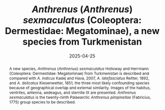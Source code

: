---
title: '<i>Anthrenus</i> (<i>Anthrenus</i>) <i>sexmaculatus</i> (Coleoptera: Dermestidae: Megatominae), a new species from Turkmenistan'
date: '2025-04-25'
doi: 'https://doi.org/10.64338/im.1119.o8sjl'
journal: Insecta Mundi
issue: '1119'
pagination: '1–12'
zoobank: 'urn:lsid:zoobank.org:pub:C926D121-F68E-4C41-B5E1-E0F6BB535314'
authors:
  - first_name: 'Graham J.'
    last_name: 'Holloway'
    affiliation: 'Cole Museum of Zoology, Biological Sciences, HLS Building, University of Reading, Whiteknights, Reading RG6 6EX, UK'
    email: 'g.holloway@reading.ac.uk'
    orcid: 'https://orcid.org/0000-0003-0495-0313'

  - first_name: 'Andreas'
    last_name: 'Herrmann'
    affiliation: 'Bremervörder Strasse 123, 21682 Stade, Germany'
    email: 'g.holloway@reading.ac.uk'
    orcid: 'https://orcid.org/0000-0001-5700-1125'


download: 'https://drive.google.com/file/d/1K7BE2BTBG12ZzLxtSwe36-xBaRK5Rzzv/view?usp=sharing'
supplementary:

keywords:
  - <i>latefasciatus</i>
  - <i>indicus</i>
  - <i>delicatus</i>
  - <i>pimpinellae</i>
  - taxonomy
  - identification
  - dissection
  - genitalia

categories:
  - Coleoptera
  - Dermestidae
  - Megatominae
  
references:
  - authors: Adams M, Raadik TA, Burridge CP, Georges A.
    year: 2014
    title: 'Global biodiversity assessment and hyper-cryptic species complexes: more than one species of elephant in the room? Systematic Biology 63(4)'
    pages: 518–533
    doi: 
    url: 
    access: 

  - authors: Hartop E, Lee L, Srivathsan A, Jones M, Peña-Aguilera P, Ovaskainen O, Roslin T, Meier R.
    year: 2024
    title: 'Resolving biology’s dark matter: species richness, spatiotemporal distribution, and community composition of a dark taxon. BMC Biology 22(215)'
    pages: 1–16
    doi: https://doi.org/10.1186/s12915-024-02010-z
    url: 
    access: 

  - authors: Háva J.
    year: 2023
    title: 'Dermestidae World (Coleoptera). World Dermestidae | Dermestidae world (Coleoptera), Megatominae'
    pages: 
    doi: 
    url: https://dermestidae.wz.cz/wp-content/uploads/2023/04/Subfamily-Megatominae.pdf
    access: (Last accessed November 2024.)

  - authors: Holloway GJ.
    year: 2019
    title: '<i>Anthrenus </i>(s. str.) <i>amandae </i>(Coleoptera: Dermestidae): a new species from Mallorca, Spain. Zootaxa 4543(4)'
    pages: 595–599
    doi: 
    url: 
    access: 

  - authors: Holloway GJ.
    year: 2020
    title: '<i>Anthrenus </i>(s. str.) <i>chikatunovi </i>(Coleoptera: Dermestidae): a new species from southern France. Israel Journal of Entomology 50'
    pages: 69–75
    doi: 
    url: 
    access: 

  - authors: Holloway GJ.
    year: 2021
    title: '<i>Anthrenus </i>(s. str.) <i>corona </i>(Coleoptera, Dermestidae, Anthrenini): a new species in the <i>A. pimpinellae </i>(Fabricius, 1775) complex from Turkey. Zootaxa 4991(3)'
    pages: 555–560
    doi: https://doi.org/10.11646/zootaxa.4991.3.7
    url: 
    access: 

  - authors: Holloway GJ.
    year: 2024
    title: '<i>Anthrenus </i>(<i>Anthrenus</i>) <i>querneri</i>, a new species (Coleoptera: Dermestidae: Megatominae) from Iran. Insecta Mundi 1060'
    pages: 1–6
    doi: 
    url: 
    access: 

  - authors: Holloway GJ, Herrmann A.
    year: 2024a
    title: '<i>Anthrenus </i>(<i>Anthrenus</i>) <i>muehlei</i>, a new species (Coleoptera: Dermestidae: Megatominae) from Iran. Insecta Mundi 1035'
    pages: 1–6
    doi: 
    url: 
    access: 

  - authors: Holloway GJ, Herrmann A.
    year: 2024b
    title: '<i>Anthrenus </i>(<i>Anthrenus</i>) <i>valenzuelai </i>(Coleoptera, Dermestidae, Megatominae): a new species from Sardinia (Italy), Tunisia, and Morocco. Zootaxa 5453(1)'
    pages: 144–150
    doi: https://doi.org/10.11646/zootaxa.5453.1.11
    url: 
    access: 

  - authors: Holloway GJ, Herrmann A.
    year: 2024c
    title: 'A new species of the genus <i>Anthrenus </i>Geoffroy, 1762 (Coleoptera: Dermestidae) from Turkey and Lebanon. Annales Zoologici 74(4)'
    pages: 641–649
    doi: 
    url: 
    access: 

  - authors: Holloway GJ, Thanasoulias G, Herrmann A.
    year: 2024
    title: 'A new species <i>Anthrenus bakaloudisi </i>sp. nov. (Coleoptera, Dermestidae, Megatominae) from Macedonia, Greece and comparison with <i>Anthrenus pfefferi </i>Kalik, 1954, <i>Anthrenus delicatus </i>Kiesenwetter, 1851, and <i>Anthrenus warchalowskii </i>Kadej, Hava & Kalik, 2007. Baltic Journal of Coleopterology 23(1)'
    pages: 41–50
    doi: https://doi.org/10.59893/blc.23(1).003
    url: 
    access: 

  - authors: Kadej M, Háva J.
    year: 2011
    title: 'Three new species of <i>Anthrenus pimpinellae </i>species group from Palaearctic region (Coleoptera: Dermestidae: Megatominae: Anthrenini). Studies and Reports of District Museum Prague-East Taxonomical Series 7'
    pages: 241–248
    doi: 
    url: 
    access: 

  - authors: Kadej M, Háva J, Kalík V.
    year: 2007a
    title: 'Review of the <i>Anthrenus pimpinellae </i>species group from Palaearctic region (Coleoptera: Dermestidae: Anthrenini). Genus 18(4)'
    pages: 721–750
    doi: 
    url: 
    access: 

  - authors: Kadej M, Háva J, Kalík V.
    year: 2007b
    title: 'A new species and a new synonym of <i>Anthrenus </i>Geoffroy, 1762 (Coleoptera: Dermestidae: Anthrenini) from Palaearctic region. Studies and Reports of District Museum Prague-East, Taxonomical Series 3'
    pages: 101–108
    doi: 
    url: 
    access: 

abstract: 'A new species, <i>Anthrenus </i>(<i>Anthrenus</i>) <i>sexmaculatus </i>Holloway and Herrmann (Coleoptera: Dermestidae: Megatominae) from Turkmenistan is described and compared with <i>A. indicus </i>Kadej and Hava, 2007, <i>A. latefasciatus </i>Reitter, 1892, and <i>A. delicatus </i>Kiesenwetter, 1851, the three most likely confounding species because of geographical overlap and external similarity. Images of the habitus, ventrites, antenna, aedeagus, and sternite IX are presented. <i>Anthrenus sexmaculatus </i>is the twenty-ninth Palaearctic <i>Anthrenus pimpinellae </i>(Fabricius, 1775) group species to be described.'
---